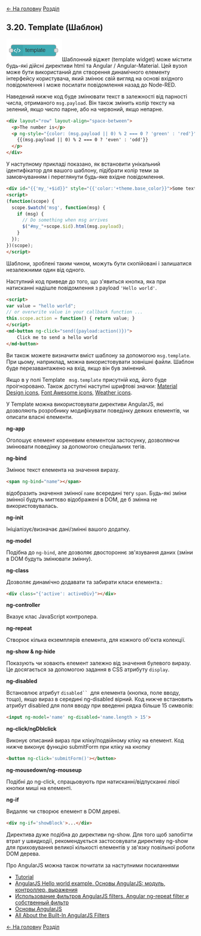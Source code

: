 [<- На головну](../)  [Розділ](README.md)

## 3.20. Template (Шаблон)

![img](media/template.png)Шаблонний віджет (template widget) може містити будь-які дійсні директиви html та Angular / Angular-Material. Цей вузол може бути використаний для створення динамічного елементу інтерфейсу користувача, який змінює свій вигляд на основі вхідного повідомлення і може посилати повідомлення назад до Node-RED. 

Наведений нижче код буде змінювати текст в залежності від парності числа, отриманого `msg.payload`. Він також змінить колір тексту на зелений, якщо число парне, або на червоний, якщо непарне.

```html
<div layout="row" layout-align="space-between">
  <p>The number is</p>
  <p ng-style="{color: (msg.payload || 0) % 2 === 0 ? 'green' : 'red'}">
    {{(msg.payload || 0) % 2 === 0 ? 'even' : 'odd'}}
  </p>
</div>
```

У наступному прикладі показано, як встановити унікальний ідентифікатор для вашого шаблону, підібрати колір теми за замовчуванням і переглянути будь-яке вхідне повідомлення.

```html
<div id="{{'my_'+$id}}" style="{{'color:'+theme.base_color}}">Some text</div>
<script>
(function(scope) {
  scope.$watch('msg', function(msg) {
    if (msg) {
      // Do something when msg arrives
      $("#my_"+scope.$id).html(msg.payload);
    }
  });
})(scope);
</script>
```

Шаблони, зроблені таким чином, можуть бути скопійовані і залишатися незалежними один від одного. 

Наступний код приведе до того, що з'явиться кнопка, яка при натисканні надішле повідомлення з payload `'Hello world'`.

```html
<script>
var value = "hello world";
// or overwrite value in your callback function ...
this.scope.action = function() { return value; }
</script>
<md-button ng-click="send({payload:action()})">
    Click me to send a hello world
</md-button>
```

Ви також можете визначити вміст шаблону за допомогою `msg.template`. При цьому, наприклад, можна використовувати зовнішні файли. Шаблон буде перезавантажено на вхід, якщо він був змінений.

Якщо в у полі Template ` msg.template` присутній код, його буде проігноровано. Також доступні наступні шрифтові значки: [Material Design icons](https://design.google.com/icons/), [Font Awesome icons](https://fontawesome.com/v4.7.0/icons/), [Weather icons](https://github.com/Paul-Reed/weather-icons-lite/blob/master/css/weather-icons-lite.css).

У Template можна використовувати директиви AngularJS, які дозволяють розробнику модифікувати поведінку деяких елементів, чи описати власні елементи. 

**ng-app**

Оголошує елемент кореневим елементом застосунку, дозволяючи змінювати поведінку за допомогою спеціальних тегів.

**ng-bind**

Змінює текст елемента на значення виразу.

```html
<span ng-bind="name"></span> 
```

відобразить значення змінної `name` всередині тегу `span`. Будь-які зміни змінної будуть миттєво відображені в DOM, де б змінна не використовувалась.

**ng-init**

Ініціалізує/визначає дані/змінні вашого додатку. 

**ng-model**

Подібна до `ng-bind`, але дозволяє двостороннє зв'язування даних (зміни в DOM будуть змінювати змінну).

**ng-class**

Дозволяє динамічно додавати та забирати класи елемента.: 

```html
<div class="{'active': activeDiv}"></div>
```

**ng-controller**

Вказує клас JavaScript контролера.

**ng-repeat**

Створює кілька екземплярів елемента, для кожного об'єкта колекції.

**ng-show & ng-hide**

Показують чи ховають елемент залежно від значення булевого виразу. Це досягається за допомогою задання в CSS атрибуту `display`.

**ng-disabled** 

Встановлює атрибут `disabled`` `для елемента (кнопка, поле вводу, тощо), якщо вираз в середині ng-disabled вірний. Код нижче встановить атрибут disabled для поля вводу при введенні рядка більше 15 символів:

```html
<input ng-model='name' ng-disabled='name.length > 15'> 
```

**ng-click/ngDblclick** 

Виконує описаний вираз при кліку/подвійному кліку на елемент. Код нижче виконує функцію submitForm при кліку на кнопку

```html
<button ng-click='submitForm()'></button> 
```

**ng-mousedown/ng-mouseup** 

Подібні до ng-click, спрацьовують при натисканні/відпусканні лівої кнопки миші на елементі. 

**ng-if** 

Видаляє чи створює елемент в DOM дереві. 

```html
<div ng-if='showBlock'>...</div> 
```

Директива дуже подібна до директиви ng-show. Для того щоб запобігти втрат у швидкодії, рекомендується застосовувати директиву ng-show для приховування великої кількості елементів у зв'язку повільної роботи DOM дерева. 

Про AngularJS можна також почитати за наступними посиланнями 

- [Tutorial](https://docs.angularjs.org/tutorial) 
- [AngularJS Hello world example. Основы AngularJS: модуль, контроллер, выражения](http://javastudy.ru/angularjs/angularjs-hello-world-example/) 
- [Использование фильтров AngularJS filters. Angular ng-repeat filter и собственный фильтр](http://javastudy.ru/angularjs/angularjs-filters/)
- [Основы AngularJS ](https://metanit.com/web/angular/2.4.php)
- [All About the Built-In AngularJS Filters](https://scotch.io/tutorials/all-about-the-built-in-angularjs-filters)

[<- На головну](../)  [Розділ](README.md)


